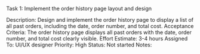 Task 1: Implement the order history page layout and design

Description: Design and implement the order history page to display a list of all past orders, including the date, order number, and total cost.
Acceptance Criteria: The order history page displays all past orders with the date, order number, and total cost clearly visible.
Effort Estimate: 3-4 hours
Assigned To: UI/UX designer
Priority: High
Status: Not started
Notes:

<!--Format this template>